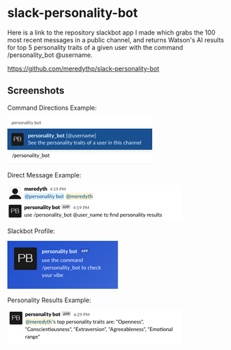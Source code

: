 # slack-personality-bot

Here is a link to the repository slackbot app I made which grabs the 100 most recent messages in a public channel, and returns Watson's AI results for top 5 personality traits of a given user with the command /personality_bot @username.

https://github.com/meredythp/slack-personality-bot

## Screenshots

Command Directions Example:

![Directions screen](screenshots/directions.png)

Direct Message Example:

![DM screen](screenshots/DM.png)

Slackbot Profile:

![Profile screen](screenshots/profile.png)

Personality Results Example:

![Results screen](screenshots/results_example.png)
